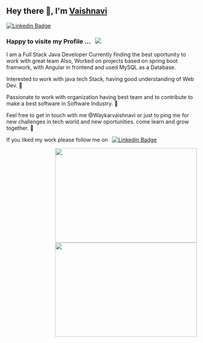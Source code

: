 ## Hey there 👋, I'm [Vaishnavi ](https://github.com/Waykarvaishnavi)
[![Linkedin Badge](https://img.shields.io/badge/-LinkedIn-0e76a8?style=flat-square&logo=Linkedin&logoColor=white)](https://www.linkedin.com/in/vaishnavi-waykar-a84336284/)

 ### Happy to visite my Profile ... &nbsp; ![](https://visitor-badge.glitch.me/badge?page_id=iampavangandhi.iampavangandhi&style=flat-square&color=0088cc)

 
I am a Full Stack Java Developer Currently  finding the best oportunity to work with great team Also, Worked on projects based on spring boot framwork, with Angular in frontend and used MySQL as a Database. 

Interested to work with java tech Stack, having good understanding of Web Dev. 🚀

Passionate to work with organization having best team and to contribute to make a best software in Software Industry. 🌟


Feel free to get in touch with me @Waykarvaishnavi  or just to ping me for new challenges in tech world and new oportunities. come learn and grow together. 🌟

If you liked my work please follow me on &nbsp;  [![Linkedin Badge](https://img.shields.io/badge/-LinkedIn-0e76a8?style=flat-square&logo=Linkedin&logoColor=white)](https://www.linkedin.com/in/vaishnavi-waykar-a84336284/)

<img align="right" height="250" width="375" alt="" src="https://raw.githubusercontent.com/iampavangandhi/iampavangandhi/master/gifs/coder.gif" />
<img align="right" height="250" width="375" alt="" src="https://cdnl.iconscout.com/lottie/premium/preview-watermark/programming-languages-3917207-3262956.mp4" />

